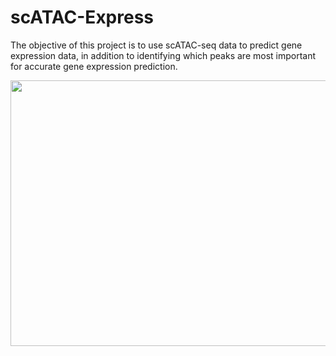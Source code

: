 # scATAC-Express

The objective of this project is to use scATAC-seq data to predict gene expression data, in addition to identifying which peaks are most important for accurate gene expression prediction.

<p align="center">
 <img src="https://github.com/maggiebr0wn/ATAC-Express/blob/main/atac-express.jpg" width = 800, height = 425>
</p>

